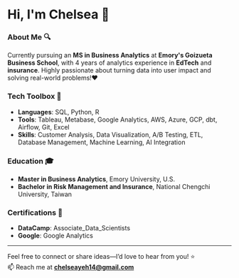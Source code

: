 # Hi, I'm Chelsea 👋 
### About Me 🔍
Currently pursuing an **MS in Business Analytics** at **Emory's Goizueta Business School**, with 4 years of analytics experience in **EdTech** and **insurance**. Highly passionate about turning data into user impact and solving real-world problems!❤️

### Tech Toolbox 🧰
* **Languages**: SQL, Python, R
* **Tools**: Tableau, Metabase, Google Analytics, AWS, Azure, GCP, dbt, Airflow, Git, Excel
* **Skills**: Customer Analysis, Data Visualization, A/B Testing, ETL, Database Management, Machine Learning, AI Integration

### Education 🎓
* **Master in Business Analytics**, Emory University, U.S.
* **Bachelor in Risk Management and Insurance**, National Chengchi University, Taiwan

### Certifications 🪪
* **DataCamp**: Associate_Data_Scientists
* **Google**: Google Analytics
  
---
 
Feel free to connect or share ideas—I’d love to hear from you! ⭐\
📫 Reach me at **chelseayeh14@gmail.com**

